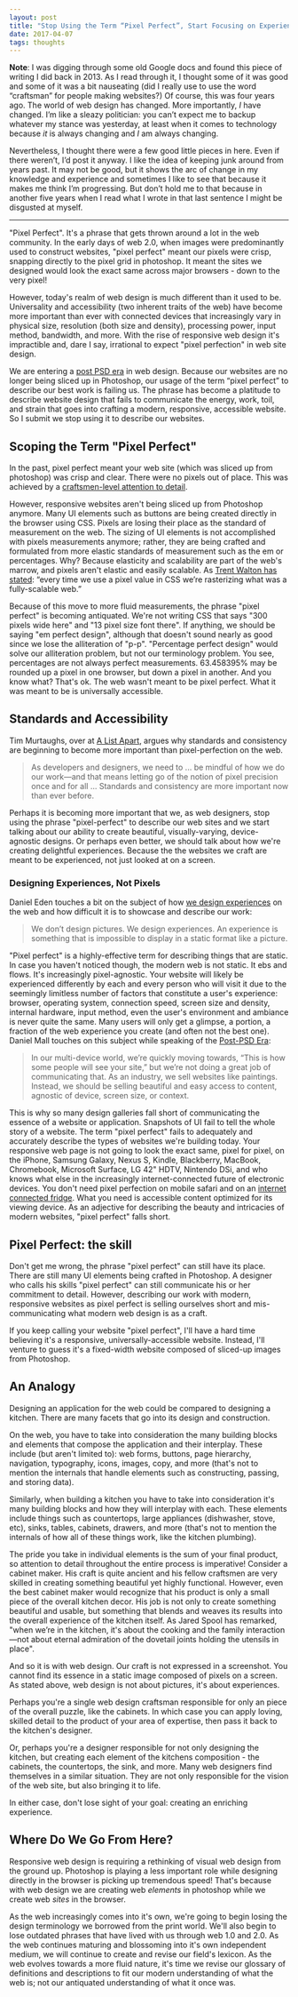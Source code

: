 ```yaml
---
layout: post
title: "Stop Using the Term “Pixel Perfect”, Start Focusing on Experiences"
date: 2017-04-07
tags: thoughts
---
```


**Note**: I was digging through some old Google docs and found this piece of writing I did back in 2013. As I read through it, I thought some of it was good and some of it was a bit nauseating (did I really use to use the word “craftsman” for people making websites?) Of course, this was four years ago. The world of web design has changed. More importantly, *I* have changed. I’m like a sleazy politician: you can’t expect me to backup whatever my stance was yesterday, at least when it comes to technology because *it* is always changing and *I* am always changing.

Nevertheless, I thought there were a few good little pieces in here. Even if there weren’t, I’d post it anyway. I like the idea of keeping junk around from years past. It may not be good, but it shows the arc of change in my knowledge and experience and sometimes I like to see that because it makes me think I’m progressing. But don’t hold me to that because in another five years when I read what I wrote in that last sentence I might be disgusted at myself.

---

"Pixel Perfect". It's a phrase that gets thrown around a lot in the web community. In the early days of web 2.0, when images were predominantly used to construct websites,  "pixel perfect" meant our pixels were crisp, snapping directly to the pixel grid in photoshop. It meant the sites we designed would look the exact same across major browsers - down to the very pixel!

However, today's realm of web design is much different than it used to be. Universality and accessibility (two inherent traits of the web) have become more important than ever with connected devices that increasingly vary in physical size, resolution (both size and density), processing power, input method, bandwidth, and more. With the rise of responsive web design it's impractible and, dare I say, irrational to expect "pixel perfection" in web site design.

We are entering a [post PSD era](http://bradfrostweb.com/blog/post/the-post-psd-era/) in web design. Because our websites are no longer being sliced up in Photoshop, our usage of the term “pixel perfect” to describe our best work is failing us. The phrase has become a platitude to describe website design that fails to communicate the energy, work, toil, and strain that goes into crafting a modern, responsive, accessible website. So I submit we stop using it to describe our websites.


## Scoping the Term "Pixel Perfect"

In the past, pixel perfect meant your web site (which was sliced up from photoshop) was crisp and clear. There were no pixels out of place. This was achieved by a [craftsmen-level attention to detail](http://www.smashingmagazine.com/2011/04/14/mastering-photoshop-pixel-perfection-when-rotating-pasting-and-nudging/).

However, responsive websites aren't being sliced up from Photoshop anymore. Many UI elements such as buttons are being created directly in the browser using CSS. Pixels are losing their place as the standard of measurement on the web. The sizing of UI elements is not accomplished with pixels measurements anymore; rather, they are being crafted and formulated from more elastic standards of measurement such as the em or percentages. Why? Because elasticity and scalability are part of the web's marrow, and pixels aren't elastic and easily scalable. As [Trent Walton has stated](http://trentwalton.com/2013/01/07/flexible-foundations/): “every time we use a pixel value in CSS we’re rasterizing what was a fully-scalable web.”

Because of this move to more fluid measurements, the phrase "pixel perfect" is becoming antiquated. We're  not writing CSS that says "300 pixels wide here" and "13 pixel size font there". If anything, we should be saying "em perfect design", although that doesn't sound nearly as good since we lose the alliteration of "p-p". "Percentage perfect design" would solve our alliteration problem, but not our terminology problem. You see, percentages are not always perfect measurements. 63.458395% may be rounded up a pixel in one browser, but down a pixel in another. And you know what? That's ok. The web wasn't meant to be pixel perfect. What it was meant to be is universally accessible.

## Standards and Accessibility

Tim Murtaughs, over at [A List Apart](http://www.alistapart.com/articles/vexing-viewports/), argues why standards and consistency are beginning to become more important than pixel-perfection on the web.

> As developers and designers, we need to ... be mindful of how we do our work—and that means letting go of the notion of pixel precision once and for all ... Standards and consistency are more important now than ever before.

Perhaps it is becoming more important that we, as web designers, stop using the phrase "pixel-perfect" to describe our web sites and we start talking about our ability to create beautiful, visually-varying, device-agnostic designs. Or perhaps even better, we should talk about how we're creating delightful experiences. Because the the websites we craft are meant to be experienced, not just looked at on a screen.

### Designing Experiences, Not Pixels

Daniel Eden touches a bit on the subject of how [we design experiences](http://daneden.me/2012/10/portfolios-on-the-web/) on the web and how difficult it is to showcase and describe our work:

> We don’t design pictures. We design experiences. An experience is something that is impossible to display in a static format like a picture.

"Pixel perfect" is a highly-effective term for describing things that are static. In case you haven't noticed though, the modern web is not static. It ebs and flows. It's increasingly pixel-agnostic. Your website will likely be experienced differently by each and every person who will visit it due to the seemingly limitless number of factors that constitute a user's experience: browser, operating system, connection speed, screen size and density, internal hardware, input method, even the user's environment and ambiance is never quite the same.  Many users will only get a glimpse, a portion, a fraction of the web experience you create (and often not the best one). Daniel Mall touches on this subject while speaking of the [Post-PSD Era](http://danielmall.com/articles/the-post-psd-era/):

> In our multi-device world, we’re quickly moving towards, “This is how some people will see your site,” but we’re not doing a great job of communicating that. As an industry, we sell websites like paintings. Instead, we should be selling beautiful and easy access to content, agnostic of device, screen size, or context.

This is why so many design galleries fall short of communicating the essence of a website or application. Snapshots of UI fail to tell the whole story of a website. The term "pixel perfect" fails to adequately and accurately describe the types of websites we're building today. Your responsive web page is not going to look the exact same, pixel for pixel, on the iPhone, Samsung Galaxy, Nexus S, Kindle, Blackberry, MacBook, Chromebook, Microsoft Surface, LG 42" HDTV, Nintendo DSi, and who knows what else in the increasingly internet-connected future of electronic devices. You don't need pixel perfection on mobile safari and on an [internet connected fridge](http://www.gizmag.com/go/1132/). What you need is accessible content optimized for its viewing device. As an adjective for describing the beauty and intricacies of modern websites, "pixel perfect" falls short.

## Pixel Perfect: the skill

Don't get me wrong, the phrase "pixel perfect" can still have its place. There are still many UI elements being crafted in Photoshop. A designer who calls his skills "pixel perfect" can still communicate his or her commitment to detail. However, describing our work with modern, responsive websites as pixel perfect is selling ourselves short and mis-communicating what modern web design is as a craft.

If you keep calling your website "pixel perfect", I'll have a hard time believing it's a responsive, universally-accessible website. Instead, I'll venture to guess it's a fixed-width website composed of sliced-up images from Photoshop.

## An Analogy

Designing an application for the web could be compared to designing a kitchen. There are many facets that go into its design and construction.

On the web, you have to take into consideration the many building blocks and elements that compose the application and their interplay. These include (but aren't limited to): web forms, buttons, page hierarchy, navigation, typography, icons, images, copy, and more (that's not to mention the internals that handle elements such as constructing, passing, and storing data).

Similarly, when building a kitchen you have to take into consideration it's many building blocks and how they will interplay with each. These elements include things such as countertops, large appliances (dishwasher, stove, etc), sinks, tables, cabinets, drawers, and more (that's not to mention the internals of how all of these things work, like the kitchen plumbing).

The pride you take in individual elements is the sum of your final product, so attention to detail throughout the entire process is imperative! Consider a cabinet maker. His craft is quite ancient and his fellow craftsmen are very skilled in creating something beautiful yet highly functional. However, even the best cabinet maker would recognize that his product is only a small piece of the overall kitchen decor. His job is not only to create something beautiful and usable, but something that blends and weaves its results into the overall experience of the kitchen itself. As Jared Spool has remarked, "when we’re in the kitchen, it's about the cooking and the family interaction—not about eternal admiration of the dovetail joints holding the utensils in place".

And so it is with web design. Our craft is not expressed in a screenshot. You cannot find its essence in a static image composed of pixels on a screen. As stated above, web design is not about pictures, it's about experiences.

Perhaps you're a single web design craftsman responsible for only an piece of the overall puzzle, like the cabinets. In which case you can apply loving, skilled detail to the product of your area of expertise, then pass it back to the kitchen's designer.

Or, perhaps you're a designer responsible for not only designing the kitchen, but creating each element of the kitchens composition - the cabinets, the countertops, the sink, and more. Many web designers find themselves in a similar situation. They are not only responsible for the vision of the web site, but also bringing it to life.

In either case, don't lose sight of your goal: creating an enriching experience.

## Where Do We Go From Here?

Responsive web design is requiring a rethinking of visual web design from the ground up. Photoshop is playing a less important role while designing directly in the browser is picking up tremendous speed! That's because with web design we are creating web *elements* in photoshop while we create web *sites* in the browser.

As the web increasingly comes into it's own, we're going to begin losing the design terminology we borrowed from the print world. We'll also begin to lose outdated phrases that have lived with us through web 1.0 and 2.0. As the web continues maturing and blossoming into it's own independent medium, we will continue to create and revise our field's lexicon. As the web evolves towards a more fluid nature, it's time we revise our glossary of definitions and descriptions to fit our modern understanding of what the web is; not our antiquated understanding of what it once was.